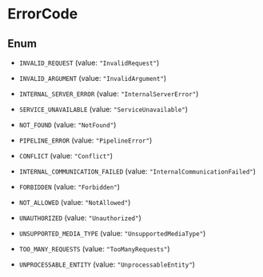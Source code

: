 

# ErrorCode

## Enum


* `INVALID_REQUEST` (value: `"InvalidRequest"`)

* `INVALID_ARGUMENT` (value: `"InvalidArgument"`)

* `INTERNAL_SERVER_ERROR` (value: `"InternalServerError"`)

* `SERVICE_UNAVAILABLE` (value: `"ServiceUnavailable"`)

* `NOT_FOUND` (value: `"NotFound"`)

* `PIPELINE_ERROR` (value: `"PipelineError"`)

* `CONFLICT` (value: `"Conflict"`)

* `INTERNAL_COMMUNICATION_FAILED` (value: `"InternalCommunicationFailed"`)

* `FORBIDDEN` (value: `"Forbidden"`)

* `NOT_ALLOWED` (value: `"NotAllowed"`)

* `UNAUTHORIZED` (value: `"Unauthorized"`)

* `UNSUPPORTED_MEDIA_TYPE` (value: `"UnsupportedMediaType"`)

* `TOO_MANY_REQUESTS` (value: `"TooManyRequests"`)

* `UNPROCESSABLE_ENTITY` (value: `"UnprocessableEntity"`)



